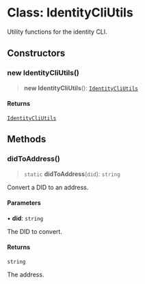 # Class: IdentityCliUtils

Utility functions for the identity CLI.

## Constructors

### new IdentityCliUtils()

> **new IdentityCliUtils**(): [`IdentityCliUtils`](IdentityCliUtils.md)

#### Returns

[`IdentityCliUtils`](IdentityCliUtils.md)

## Methods

### didToAddress()

> `static` **didToAddress**(`did`): `string`

Convert a DID to an address.

#### Parameters

• **did**: `string`

The DID to convert.

#### Returns

`string`

The address.
